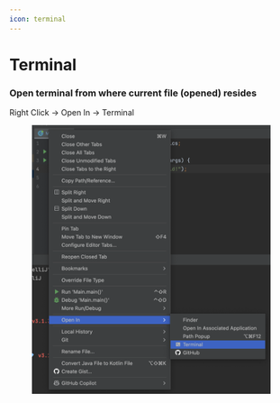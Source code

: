 ```yaml
---
icon: terminal
---
```


# Terminal

### Open terminal from where current file (opened) resides

Right Click -> Open In -> Terminal

<figure><img src="../.gitbook/assets/intellliJ-open-terminal.png" alt="" width="563"><figcaption></figcaption></figure>
